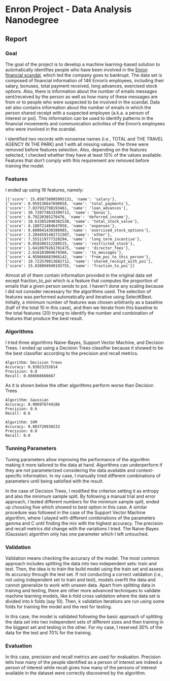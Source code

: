 # Enron Project - Data Analysis Nanodegree

## Report

### Goal

The goal of the project is to develop a machine learning-based solution to automatically identifies people who have been involved in the [Enron financial scandal](https://en.wikipedia.org/wiki/Enron_scandal), which led the company goes to bankrupt. The data set is composed of financial information of 146 Enron’s employees, including their salary, bonuses, total payment received, long advances, exercised stock options. Also, there is information about the number of emails messages sent/received by the person as well as how many of these messages are from or to people who were suspected to be involved in the scandal. Data set also contains information about the number of emails in which the person shared receipt with a suspected employee (a.k.a. a person of interest or poi). This information can be used to identify patterns in the financial movements and communication activities of the Enron’s employees who were involved in the scandal.

I identified two records with nonsense names (i.e., TOTAL and THE TRAVEL AGENCY IN THE PARK) and 1 with all missing values. The three were removed before features selection. Also, depending on the features selected, I checked whether they have at least 10% of the values available. Features that don’t comply with this requirement are removed before training the model.

### Features

I ended up using 16 features, namely: 

```
[{'score': 15.858730905995131, 'name': 'salary'}, 
{'score': 8.959136647690858, 'name': 'total_payments'}, 
{'score': 7.037932798193461, 'name': 'loan_advances'}, 
{'score': 30.728774633399713, 'name': 'bonus'}, 
{'score': 8.79220385270476, 'name': 'deferred_income'}, 
{'score': 10.633852048382538, 'name': 'total_stock_value'}, 
{'score': 4.180721484647058, 'name': 'expenses'}, 
{'score': 9.680041430380985, 'name': 'exercised_stock_options'}, 
{'score': 3.2044591402721507, 'name': 'other'}, 
{'score': 7.555119777320294, 'name': 'long_term_incentive'}, 
{'score': 8.058306312280525, 'name': 'restricted_stock'}, 
{'score': 1.6410979261701475, 'name': 'director_fees'}, 
{'score': 2.616183004679366, 'name': 'to_messages'}, 
{'score': 4.958666683966142, 'name': 'from_poi_to_this_person'}, 
{'score': 10.722570813682712, 'name': 'shared_receipt_with_poi'}, 
{'score': 15.838094949193755, 'name': 'fraction_to_poi'}]
```

Almost all of them contain information provided in the original data set except fraction_to_poi which is a feature that computes the proportion of emails that a given person sends to poi. I haven’t done any scaling because I did not consider necessary for the algorithms used. The selection of features was performed automatically and iterative using SelectKBest. Initially, a minimum number of features was chosen arbitrarily as a baseline (half of the total 10 in this case), and then we iterate from this baseline to the total features (20) trying to identify the number and combination of features that produce the best result.

### Algorithms

I tried three algorithms Naive-Bayes, Support Vector Machine, and Decision Trees. I ended up using a Decision Trees classifier because it showed to be the best classifier according to the precision and recall metrics. 

```
Algorithm: Decision Trees
Accuracy: 0.93023255814
Precision: 0.8
Recall: 0.666666666667
```

As it is shown below the other algorithms perform worse than Decision Trees

```
Algorithm: Gaussian
Accuracy: 0.906976744186
Precision: 0.6
Recall: 0.6
```

```
Algorithm: SVM
Accuracy: 0.883720930233
Precision: 0.0
Recall: 0.0
```

### Tunning Parameters

Tuning parameters allow improving the performance of the algorithm making it more tailored to the data at hand. Algorithms can underperform if they are not parameterized considering the data available and context-specific information. In my case, I manually tried different combinations of parameters until being satisfied with the result.

In the case of Decision Trees, I modified the criterion setting it as entropy and also the minimum sample split. By following a manual trial and error approach, I tested different numbers for the minimum sample split, ended up choosing five which showed to best option in this case. A similar procedure was followed in the case of the Support Vector Machine algorithm, where I played with different combinations of the parameters gamma and C until finding the mix with the highest accuracy. The precision and recall metrics did change with the variations I tried. The Naive-Bayes (Gaussian) algorithm only has one parameter which I left untouched.

### Validation

Validation means checking the accuracy of the model. The most common approach includes splitting the data into two independent sets: train and test. Then, the idea is to train the build model using the train set and assess its accuracy through the test set. If not conducting a correct validation (i.e., not using independent set to train and test), models overfit the data and cannot generalize to work with unseen data. Apart from splitting data in training and testing, there are other more advanced techniques to validate machine learning models, like k-fold cross validation where the data set is divided into k folds (say 10). Then, k validation iterations are run using some folds for training the model and the rest for testing.

In this case, the model is validated following the basic approach of splitting the data set into two independent sets of different sizes and then training in the biggest set and testing in the other. For my case, I reserved 30% of the data for the test and 70% for the training.

### Evaluation

In this case, precision and recall metrics are used for evaluation. Precision tells how many of the people identified as a person of interest are indeed a person of interest while recall gives how many of the persons of interest available in the dataset were correctly discovered by the algorithm.
